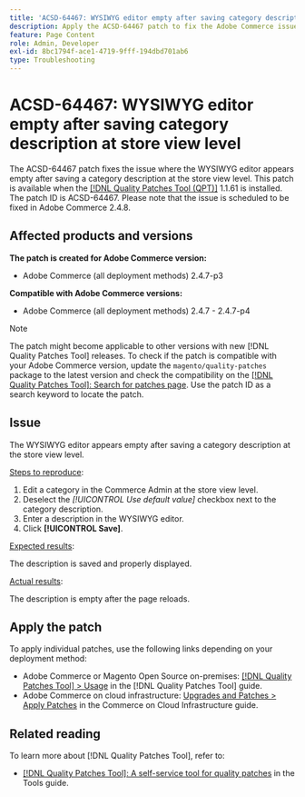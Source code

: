 ```yaml
---
title: 'ACSD-64467: WYSIWYG editor empty after saving category description at store view level'
description: Apply the ACSD-64467 patch to fix the Adobe Commerce issue where the WYSIWYG editor appears empty after saving a category description at the store view level.
feature: Page Content
role: Admin, Developer
exl-id: 8bc1794f-ace1-4719-9fff-194dbd701ab6
type: Troubleshooting
---
```

# ACSD-64467: WYSIWYG editor empty after saving category description at store view level

The ACSD-64467 patch fixes the issue where the WYSIWYG editor appears empty after saving a category description at the store view level. This patch is available when the [[!DNL Quality Patches Tool (QPT)]](/help/tools/quality-patches-tool/quality-patches-tool-to-self-serve-quality-patches.md) 1.1.61 is installed. The patch ID is ACSD-64467. Please note that the issue is scheduled to be fixed in Adobe Commerce 2.4.8.

## Affected products and versions

**The patch is created for Adobe Commerce version:**

* Adobe Commerce (all deployment methods) 2.4.7-p3

**Compatible with Adobe Commerce versions:**

* Adobe Commerce (all deployment methods) 2.4.7 - 2.4.7-p4

>[!NOTE]
>
>The patch might become applicable to other versions with new [!DNL Quality Patches Tool] releases. To check if the patch is compatible with your Adobe Commerce version, update the `magento/quality-patches` package to the latest version and check the compatibility on the [[!DNL Quality Patches Tool]: Search for patches page](https://experienceleague.adobe.com/tools/commerce-quality-patches/index.html). Use the patch ID as a search keyword to locate the patch.

## Issue

The WYSIWYG editor appears empty after saving a category description at the store view level.

<u>Steps to reproduce</u>:

1. Edit a category in the Commerce Admin at the store view level.
1. Deselect the *[!UICONTROL Use default value]* checkbox next to the category description.
1. Enter a description in the WYSIWYG editor.
1. Click **[!UICONTROL Save]**.

<u>Expected results</u>: 

The description is saved and properly displayed.

<u>Actual results</u>:

The description is empty after the page reloads.

## Apply the patch

To apply individual patches, use the following links depending on your deployment method:

* Adobe Commerce or Magento Open Source on-premises: [[!DNL Quality Patches Tool] > Usage](/help/tools/quality-patches-tool/usage.md) in the [!DNL Quality Patches Tool] guide.
* Adobe Commerce on cloud infrastructure: [Upgrades and Patches > Apply Patches](https://experienceleague.adobe.com/docs/commerce-cloud-service/user-guide/develop/upgrade/apply-patches.html) in the Commerce on Cloud Infrastructure guide.

## Related reading

To learn more about [!DNL Quality Patches Tool], refer to:

* [[!DNL Quality Patches Tool]: A self-service tool for quality patches](/help/tools/quality-patches-tool/quality-patches-tool-to-self-serve-quality-patches.md) in the Tools guide.
